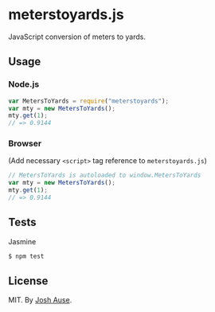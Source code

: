 # meterstoyards.js

JavaScript conversion of meters to yards.

## Usage

### Node.js

```js
var MetersToYards = require("meterstoyards");
var mty = new MetersToYards();
mty.get(1);
// => 0.9144
```

### Browser

(Add necessary `<script>` tag reference to `meterstoyards.js`)

```js
// MetersToYards is autoloaded to window.MetersToYards
var mty = new MetersToYards();
mty.get(1);
// => 0.9144
```

## Tests

Jasmine

```bash
$ npm test
```

## License

MIT. By [Josh Ause](http://www.github.com/joshause).
